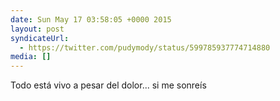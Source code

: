 ```yaml
---
date: Sun May 17 03:58:05 +0000 2015
layout: post
syndicateUrl:
  - https://twitter.com/pudymody/status/599785937774714880
media: []
---
```

Todo está vivo a pesar del dolor... si me sonreís


